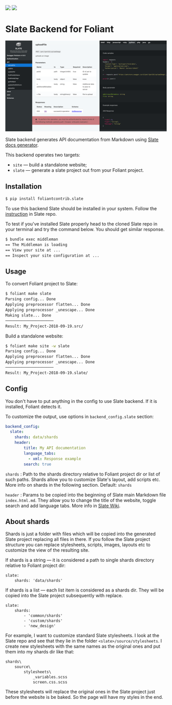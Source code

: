 [![](https://img.shields.io/pypi/v/foliantcontrib.slate.svg)](https://pypi.org/project/foliantcontrib.slate/)  [![](https://img.shields.io/github/v/tag/foliant-docs/foliantcontrib.slate.svg?label=GitHub)](https://github.com/foliant-docs/foliantcontrib.slate)

# Slate Backend for Foliant

![Static site built by Foliant and Slate backend](img/slate.png)

Slate backend generates API documentation from Markdown using [Slate docs generator](https://github.com/lord/slate).

This backend operates two targets:

* `site` — build a standalone website;
* `slate` — generate a slate project out from your Foliant project.

## Installation

```bash
$ pip install foliantcontrib.slate
```

To use this backend Slate should be installed in your system. Follow the [instruction](https://github.com/lord/slate#getting-set-up) in Slate repo.

To test if you've installed Slate properly head to the cloned Slate repo in your terminal and try the command below. You should get similar response.

```bash
$ bundle exec middleman
== The Middleman is loading
== View your site at ...
== Inspect your site configuration at ...
```

## Usage

To convert Foliant project to Slate:

```bash
$ foliant make slate
Parsing config... Done
Applying preprocessor flatten... Done
Applying preprocessor _unescape... Done
Making slate... Done
─────────────────────
Result: My_Project-2018-09-19.src/
```

Build a standalone website:

```bash
$ foliant make site -w slate
Parsing config... Done
Applying preprocessor flatten... Done
Applying preprocessor _unescape... Done
─────────────────────
Result: My_Project-2018-09-19.slate/
```

## Config

You don't have to put anything in the config to use Slate backend. If it is installed, Foliant detects it.

To customize the output, use options in `backend_config.slate` section:

```yaml
backend_config:
  slate:
    shards: data/shards
    header:
        title: My API documentation
        language_tabs:
          - xml: Response example
        search: true
```

`shards`
:   Path to the shards directory relative to Foliant project dir or list of such paths. Shards allow you to customize Slate's layout, add scripts etc. More info on shards in the following section. Default: `shards`

`header`
:   Params to be copied into the beginning of Slate main Markdown file `index.html.md`. They allow you to change the title of the website, toggle search and add language tabs. More info in [Slate Wiki](https://github.com/lord/slate/wiki).

## About shards

Shards is just a folder with files which will be copied into the generated Slate project replacing all files in there. If you follow the Slate project structure you can replace stylesheets, scripts, images, layouts etc to customize the view of the resulting site.

If shards is a string — it is considered a path to single shards directory relative to Foliant project dir:
```
slate:
    shards: 'data/shards'
```

If shards is a list — each list item is considered as a shards dir. They will be copied into the Slate project subsequently with replace.

```
slate:
    shards:
        - 'common/shards'
        - 'custom/shards'
        - 'new_design'
```

For example, I want to customize standard Slate stylesheets. I look at the Slate repo and see that they lie in the folder `<slate>/source/stylesheets`. I create new stylesheets with the same names as the original ones and put them into my shards dir like that:

```
shards\
    source\
        stylesheets\
            _variables.scss
            screen.css.scss
```

These stylesheets will replace the original ones in the Slate project just before the website is be baked. So the page will have my styles in the end.